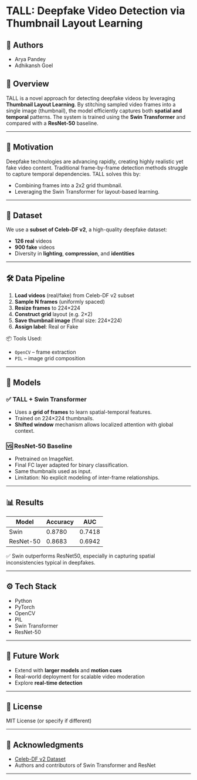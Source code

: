 # TALL: Deepfake Video Detection via Thumbnail Layout Learning

## 📌 Authors

* Arya Pandey
* Adhikansh Goel

## 🧠 Overview

TALL is a novel approach for detecting deepfake videos by leveraging **Thumbnail Layout Learning**. By stitching sampled video frames into a single image (thumbnail), the model efficiently captures both **spatial and temporal** patterns. The system is trained using the **Swin Transformer** and compared with a **ResNet-50** baseline.

---

## 🎯 Motivation

Deepfake technologies are advancing rapidly, creating highly realistic yet fake video content. Traditional frame-by-frame detection methods struggle to capture temporal dependencies.
TALL solves this by:

* Combining frames into a 2x2 grid thumbnail.
* Leveraging the Swin Transformer for layout-based learning.

---

## 📁 Dataset

We use a **subset of Celeb-DF v2**, a high-quality deepfake dataset:

* **126 real** videos
* **900 fake** videos
* Diversity in **lighting**, **compression**, and **identities**

---

## 🛠️ Data Pipeline

1. **Load videos** (real/fake) from Celeb-DF v2 subset
2. **Sample N frames** (uniformly spaced)
3. **Resize frames** to 224×224
4. **Construct grid** layout (e.g. 2×2)
5. **Save thumbnail image** (final size: 224×224)
6. **Assign label**: Real or Fake

📦 Tools Used:

* `OpenCV` – frame extraction
* `PIL` – image grid composition

---

## 🧪 Models

### ✅ TALL + Swin Transformer

* Uses a **grid of frames** to learn spatial-temporal features.
* Trained on 224×224 thumbnails.
* **Shifted window** mechanism allows localized attention with global context.

### 🆚 ResNet-50 Baseline

* Pretrained on ImageNet.
* Final FC layer adapted for binary classification.
* Same thumbnails used as input.
* Limitation: No explicit modeling of inter-frame relationships.

---

## 📊 Results

| Model     | Accuracy | AUC    |
| --------- | -------- | ------ |
| Swin      | 0.8780   | 0.7418 |
| ResNet-50 | 0.8683   | 0.6942 |

✅ Swin outperforms ResNet50, especially in capturing spatial inconsistencies typical in deepfakes.

---

## ⚙️ Tech Stack

* Python
* PyTorch
* OpenCV
* PIL
* Swin Transformer
* ResNet-50

---

## 🚀 Future Work

* Extend with **larger models** and **motion cues**
* Real-world deployment for scalable video moderation
* Explore **real-time detection**

---

## 📝 License

MIT License (or specify if different)

---

## 🙏 Acknowledgments

* [Celeb-DF v2 Dataset](https://github.com/yuezunli/Celeb-DF)
* Authors and contributors of Swin Transformer and ResNet

---
